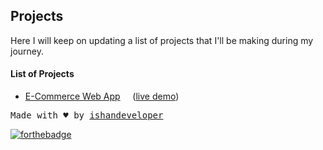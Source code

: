 ## Projects
Here I will keep on updating a list of projects that I'll be making during my journey.

#### List of Projects
* [E-Commerce Web App](https://github.com/ishandeveloper/E-Commerce-WebApp)
        &nbsp;&nbsp;&nbsp;&nbsp;(<a href="http://www.ishandeveloper.com/E-Commerce-WebApp/.">live demo</a>)
<pre>
Made with ♥ by <a href="https://github.com/ishandeveloper">ishandeveloper</a>
</pre>

[![forthebadge](https://forthebadge.com/images/badges/built-with-love.svg)](https://github.com/ishandeveloper)
